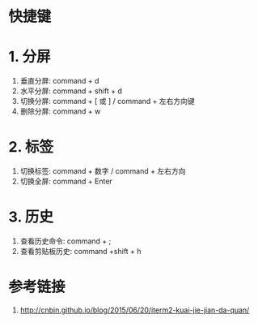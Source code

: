 # 快捷键

# 1. 分屏

1. 垂直分屏: command + d
2. 水平分屏: command + shift + d
3. 切换分屏: command + [ 或 ] / command + 左右方向键
4. 删除分屏: command + w 

# 2. 标签

1. 切换标签: command + 数字 / command + 左右方向
2. 切换全屏: command + Enter

# 3. 历史

1. 查看历史命令: command + ;
2. 查看剪贴板历史: command +shift + h

# 参考链接 

1. http://cnbin.github.io/blog/2015/06/20/iterm2-kuai-jie-jian-da-quan/

